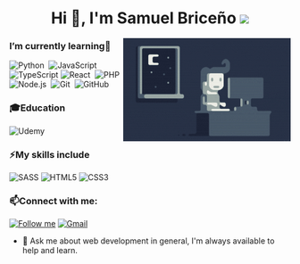 <h1 align="center" text-decoration="none">Hi 👋, I'm Samuel Briceño <img height="40" src="https://emoji.gg/assets/emoji/7333-parrotdance.gif"></h1>

<img alt="Night Coding" src="https://raw.githubusercontent.com/AVS1508/AVS1508/master/assets/Night-Coding.gif" align="right"/>


### I’m currently learning🌱
  
![Python](https://img.shields.io/badge/-Python-05122A?style=flat&logo=python)&nbsp;
![JavaScript](https://img.shields.io/badge/-JavaScript-05122A?style=flat&logo=javascript)&nbsp;
![TypeScript](https://img.shields.io/badge/typescript-%23007ACC.svg?style=for-the-badge&logo=typescript&logoColor=white)
![React](https://img.shields.io/badge/-React-05122A?style=flat&logo=react)&nbsp;
![PHP](https://img.shields.io/badge/-PHP-000?&logo=PHP)
![Node.js](https://img.shields.io/badge/-Node.js-05122A?style=flat&logo=node.js)&nbsp;
![Git](https://img.shields.io/badge/-Git-05122A?style=flat&logo=git)&nbsp;
![GitHub](https://img.shields.io/badge/-GitHub-05122A?style=flat&logo=github)&nbsp;

### 🎓Education

![Udemy](https://img.shields.io/badge/Udemy-A435F0?style=for-the-badge&logo=Udemy&logoColor=white)

### ⚡My skills include

![SASS](https://img.shields.io/badge/SASS-hotpink.svg?style=for-the-badge&logo=SASS&logoColor=white)
![HTML5](https://img.shields.io/badge/html5-%23E34F26.svg?style=for-the-badge&logo=html5&logoColor=white)
![CSS3](https://img.shields.io/badge/css3-%231572B6.svg?style=for-the-badge&logo=css3&logoColor=white)

### 📫Connect with me:

[<img src="https://img.shields.io/github/followers/samuePrix?label=follow&style=social" height="22" title="Follow me" />](https://github.com/samuePrix) 
[![Gmail](https://img.shields.io/badge/-Gmail-c14438?style=flat&logo=Gmail&logoColor=white)](mailto:bricenosamuel2308@gmail.com)

- 💬 Ask me about web development in general, I'm always available to help and learn.
